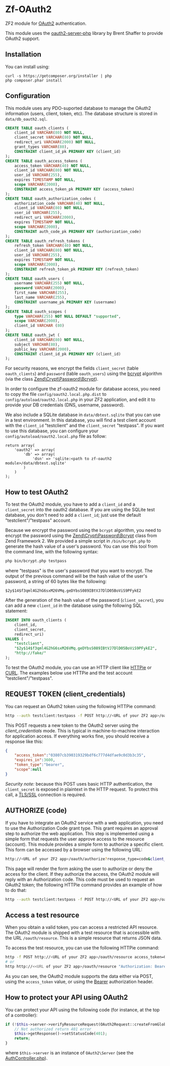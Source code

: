 Zf-OAuth2
=========

ZF2 module for [OAuth2](http://oauth.net/2/) authentication.

This module uses the [oauth2-server-php](https://github.com/bshaffer/oauth2-server-php)
library by Brent Shaffer to provide OAuth2 support.

Installation
------------

You can install using:

```
curl -s https://getcomposer.org/installer | php
php composer.phar install
```

Configuration
-------------

This module uses any PDO-suported database to manage the OAuth2 information
(users, client, token, etc).  The database structure is stored in
`data/db_oauth2.sql`.

```sql
CREATE TABLE oauth_clients (
    client_id VARCHAR(80) NOT NULL,
    client_secret VARCHAR(80) NOT NULL,
    redirect_uri VARCHAR(2000) NOT NULL,
    grant_types VARCHAR(80),
    CONSTRAINT client_id_pk PRIMARY KEY (client_id)
);
CREATE TABLE oauth_access_tokens (
    access_token VARCHAR(40) NOT NULL,
    client_id VARCHAR(80) NOT NULL,
    user_id VARCHAR(255),
    expires TIMESTAMP NOT NULL,
    scope VARCHAR(2000),
    CONSTRAINT access_token_pk PRIMARY KEY (access_token)
);
CREATE TABLE oauth_authorization_codes (
    authorization_code VARCHAR(40) NOT NULL,
    client_id VARCHAR(80) NOT NULL,
    user_id VARCHAR(255),
    redirect_uri VARCHAR(2000),
    expires TIMESTAMP NOT NULL,
    scope VARCHAR(2000),
    CONSTRAINT auth_code_pk PRIMARY KEY (authorization_code)
);
CREATE TABLE oauth_refresh_tokens (
    refresh_token VARCHAR(40) NOT NULL,
    client_id VARCHAR(80) NOT NULL,
    user_id VARCHAR(255),
    expires TIMESTAMP NOT NULL,
    scope VARCHAR(2000),
    CONSTRAINT refresh_token_pk PRIMARY KEY (refresh_token)
);
CREATE TABLE oauth_users (
    username VARCHAR(255) NOT NULL,
    password VARCHAR(2000),
    first_name VARCHAR(255),
    last_name VARCHAR(255),
    CONSTRAINT username_pk PRIMARY KEY (username)
);
CREATE TABLE oauth_scopes (
    type VARCHAR(255) NOT NULL DEFAULT "supported",
    scope VARCHAR(2000),
    client_id VARCHAR (80)
);
CREATE TABLE oauth_jwt (
    client_id VARCHAR(80) NOT NULL,
    subject VARCHAR(80),
    public_key VARCHAR(2000),
    CONSTRAINT client_id_pk PRIMARY KEY (client_id)
);
```

For security reasons, we encrypt the fields `client_secret` (table
`oauth_clients`) and `password` (table `oauth_users`) using the
[bcrypt](http://en.wikipedia.org/wiki/Bcrypt) algorithm (via the class
[Zend\Crypt\Password\Bcrypt](http://framework.zend.com/manual/2.2/en/modules/zend.crypt.password.html#bcrypt)).

In order to configure the zf-oauth2 module for database access, you need to copy
the file `config/oauth2.local.php.dist` to `config/autoload/oauth2.local.php` in
your ZF2 application, and edit it to provide your DB credentials (DNS, username,
password).

We also include a SQLite database in `data/dbtest.sqlite` that you can use in a
test environment.  In this database, you will find a test client account with
the `client_id` "testclient" and the `client_secret` "testpass".  If you want to
use this database, you can configure your `config/autoload/oauth2.local.php`
file as follow:

```
return array(
    'oauth2' => array(
        'db' => array(
            'dsn' => 'sqlite:<path to zf-oauth2 module>/data/dbtest.sqlite'
        )
    )
);
```

How to test OAuth2
------------------

To test the OAuth2 module, you have to add a `client_id` and a `client_secret`
into the oauth2 database. If you are using the SQLite test database, you don't
need to add a `client_id`; just use the default "testclient"/"testpass" account.

Because we encrypt the password using the `bcrypt` algorithm, you need to
encrypt the password using the [Zend\Crypt\Password\Bcrypt](http://framework.zend.com/manual/2.2/en/modules/zend.crypt.password.html#bcrypt)
class from Zend Framework 2. We provided a simple script in `/bin/bcrypt.php` to
generate the hash value of a user's password. You can use this tool from the
command line, with the following syntax:

```bash
php bin/bcrypt.php testpass
```

where "testpass" is the user's password that you want to encrypt. The output of
the previous command will be the hash value of the user's password, a string of
60 bytes like the following:

```
$2y$14$f3qml4G2hG6sxM26VMq.geDYbsS089IBtVJ7DlD05BoViS9PFykE2
```

After the generation of the hash value of the password (`client_secret`), you can
add a new `client_id` in the database using the following SQL statement:

```sql
INSERT INTO oauth_clients (
    client_id,
    client_secret,
    redirect_uri)
VALUES (
    "testclient",
    "$2y$14$f3qml4G2hG6sxM26VMq.geDYbsS089IBtVJ7DlD05BoViS9PFykE2",
    "http://fake/"
);
```

To test the OAuth2 module, you can use an HTTP client like
[HTTPie](https://github.com/jkbr/httpie) or [CURL](http://curl.haxx.se/).  The
examples below use HTTPie and the test account "testclient"/"testpass".

REQUEST TOKEN (client\_credentials)
-----------------------------------

You can request an OAuth2 token using the following HTTPie command:

```bash
http --auth testclient:testpass -f POST http://<URL of your ZF2 app>/oauth grant_type=client_credentials
```

This POST requests a new token to the OAuth2 server using the *client_credentials*
mode. This is typical in machine-to-machine interaction for application access.
If everything works fine, you should receive a response like this:

```json
{
    "access_token":"03807cb390319329bdf6c777d4dfae9c0d3b3c35",
    "expires_in":3600,
    "token_type":"bearer",
    "scope":null
}
```

*Security note:* because this POST uses basic HTTP authentication, the
`client_secret` is exposed in plaintext in the HTTP request. To protect this
call, a [TLS/SSL](http://en.wikipedia.org/wiki/Transport_Layer_Security)
connection is required.


AUTHORIZE (code)
----------------

If you have to integrate an OAuth2 service with a web application, you need to
use the Authorization Code grant type.  This grant requires an approval step to
authorize the web application. This step is implemented using a simple form that
requests the user approve access to the resource (account).  This module
provides a simple form to authorize a specific client. This form can be accessed
by a browser using the following URL:

```bash
http://<URL of your ZF2 app>/oauth/authorize?response_type=code&client_id=testclient&state=xyz
```

This page will render the form asking the user to authorize or deny the access
for the client. If they authorize the access, the OAuth2 module will reply with
an Authorization code. This code must be used to request an OAuth2 token; the
following HTTPie command provides an example of how to do that:

```bash
http --auth testclient:testpass -f POST http://<URL of your ZF2 app>/oauth grant_type=authorization_code&code=YOUR_CODE
```

Access a test resource
----------------------

When you obtain a valid token, you can access a restricted API resource. The
OAuth2 module is shipped with a test resource that is accessible with the URL
`/oauth/resource`. This is a simple resource that returns JSON data.

To access the test resource, you can use the following HTTPie command:

```bash
http -f POST http://<URL of your ZF2 app>/oauth/resource access_token=000ab5afab4cbbbda803fb9e50e7943f5e766748
# or
http http://<<URL of your ZF2 app>/oauth/resource "Authorization: Bearer 000ab5afab4cbbbda803fb9e50e7943f5e766748"
```

As you can see, the OAuth2 module supports the data either via POST, using the
`access_token` value, or using the [Bearer](http://tools.ietf.org/html/rfc6750)
authorization header.

How to protect your API using OAuth2
------------------------------------

You can protect your API using the following code (for instance, at the top of a
controller):

```php
if (!$this->server->verifyResourceRequest(OAuth2Request::createFromGlobals())) {
    // Not authorized return 401 error
    $this->getResponse()->setStatusCode(401);
    return;
}
```

where `$this->server` is an instance of `OAuth2\Server` (see the
[AuthController.php](https://github.com/zfcampus/zf-oauth2/blob/master/src/ZF/OAuth2/Controller/AuthController.php)).
